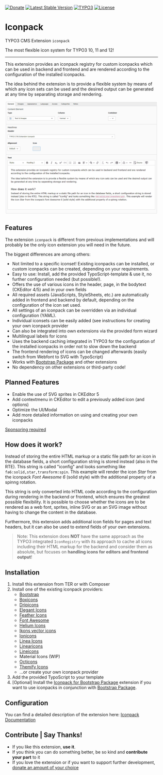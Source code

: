 [![Donate](https://img.shields.io/badge/Donate-PayPal-green.svg?style=for-the-badge)](https://www.paypal.me/quellenform)
[![Latest Stable Version](https://img.shields.io/packagist/v/quellenform/t3x-iconpack?style=for-the-badge)](https://packagist.org/packages/quellenform/t3x-iconpack)
[![TYPO3](https://img.shields.io/badge/TYPO3-10|11|12-%23f49700.svg?style=for-the-badge)](https://get.typo3.org/)
[![License](https://img.shields.io/packagist/l/quellenform/t3x-iconpack?style=for-the-badge)](https://packagist.org/packages/quellenform/t3x-iconpack)

# Iconpack

TYPO3 CMS Extension `iconpack`

The most flexible icon system for TYPO3 10, 11 and 12!

---

This extension provides an iconpack registry for custom iconpacks which can be
used in backend and frontend and are rendered according to the configuration of
the installed iconpacks.

The idea behind the extension is to provide a flexible system by means of which
any icon sets can be used and the desired output can be generated at any time by
separating storage and rendering.

![Iconpack Preview](Documentation/Images/ScreenCapture.gif?raw=true)


## Features

The extension `iconpack` is different from previous implementations and will
probably be the only icon extension you will need in the future.

The biggest differences are among others:

- Not limited to a specific iconset! Existing iconpacks can be installed, or
  custom iconpacks can be created, depending on your requirements.
- Easy to use: Install, add the provided TypoScript-template & use it, no
  further configuration needed (but possible!).
- Offers the use of various icons in the header, page, in the bodytext (CKEditor
  4/5) and in your own fields
- All required assets (JavaScripts, StyleSheets, etc.) are automatically added
  in frontend and backend by default, depending on the configuration of the icon
  set used.
- All settings of an iconpack can be overridden via an individual configuration
  (YAML).
- Individual iconsets can be easily added (see instructions for creating your
  own iconpack provider
- Can also be integrated into own extensions via the provided form wizard
- Multilingual labels for icons
- Uses the backend caching integrated in TYPO3 for the configuration of the
  installed iconpacks in order not to slow down the backend
- The frontend rendering of icons can be changed afterwards (easily switch from
  Webfont to SVG with TypoScript)
- Works with [Bootstrap
  Package](https://github.com/benjaminkott/bootstrap_package/) and other
  extensions
- No dependency on other extensions or third-party code!


## Planned Features

- Enable the use of SVG sprites in CKEditor 5
- Add contextmenu in CKEditor to edit a previously added icon (and options)
- Optimize the UI/Modal
- Add more detailed information on using and creating your own iconpacks

[Sponsoring required](https://www.paypal.me/quellenform>)


## How does it work?

Instead of storing the entire HTML markup or a static file path for an icon in
the database fields, a short configuration string is stored instead (also in the
RTE). This string is called "iconfig" and looks something like
`fa6:solid,star,transform:spin`. This example will render the icon *Star* from
the iconpack *Font Awesome 6* (solid style) with the additional property of a
spinng rotation.

This string is only converted into HTML code according to the configuration
during rendering in the backend or frontend, which ensures the greatest possible
flexibility. It is possible to choose whether the icons are to be rendered as a
web font, sprites, inline SVG or as an SVG image without having to change the
content in the database.

Furthermore, this extension adds additional icon fields for pages and text
headers, but it can also be used to extend fields of your own extensions.

> Note: This extension does **NOT** have the same approach as the TYPO3
  integrated `IconRegistry` with its approach to cache all icons including their
  HTML markup for the backend and consider them as absolute, but focuses on
  **handling icons for editors and frontend output**!


## Installation

1. Install this extension from TER or with Composer
2. Install one of the existing iconpack providers:
    - [Bootstrap](https://github.com/quellenform/t3x-iconpack-bootstrap)
    - [Boxicons](https://github.com/quellenform/t3x-iconpack-boxicons)
    - [Dripicons](https://github.com/quellenform/t3x-iconpack-dripicons)
    - [Elegant Icons](https://github.com/quellenform/t3x-iconpack-elegant)
    - [Feather Icons](https://github.com/quellenform/t3x-iconpack-feather)
    - [Font Awesome](https://github.com/quellenform/t3x-iconpack-fontawesome)
    - [Helium Icons](https://github.com/quellenform/t3x-iconpack-helium)
    - [Ikons vector icons](https://github.com/quellenform/t3x-iconpack-ikons)
    - [Ionicons](https://github.com/quellenform/t3x-iconpack-ionicons)
    - [Linea Icons](https://github.com/quellenform/t3x-iconpack-linea)
    - [Linearicons](https://github.com/quellenform/t3x-iconpack-linearicons)
    - [Lineicons](https://github.com/quellenform/t3x-iconpack-lineicons)
    - Material Icons (WIP)
    - [Octicons](https://github.com/quellenform/t3x-iconpack-octicons)
    - [Themify Icons](https://github.com/quellenform/t3x-iconpack-themify)
    - ...or create your own iconpack provider
3. Add the provided TypoScript to your template
4. [Optional] Install the [Iconpack for Bootstrap
   Package](https://github.com/quellenform/t3x-bootstrap-package-iconpack)
   extension if you want to use iconpacks in conjunction with [Bootstrap
   Package](https://github.com/benjaminkott/bootstrap_package/).


## Configuration

You can find a detailed description of the extension here: [Iconpack
Documentation](https://docs.typo3.org/p/quellenform/t3x-iconpack/main/en-us/)


## Contribute | Say Thanks!

- If you like this extension, **use it**.
- If you think you can do something better, be so kind and **contribute your
  part** to it
- If you love the extension or if you want to support further development,
  [donate an amount of your choice](https://www.paypal.me/quellenform)
